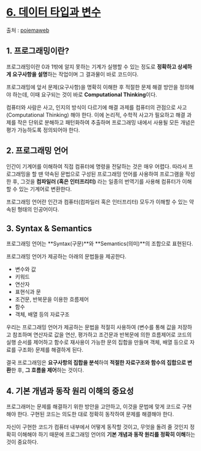 # [6. 데이터 타입과 변수](https://poiemaweb.com/js-data-type-variable)

출처 : [poiemaweb](https://poiemaweb.com/)

## 1. 프로그래밍이란?

프로그래밍이란 0과 1밖에 알지 못하는 기계가 실행할 수 있는 정도로 **정확하고 상세하게 요구사항을 설명**하는 작업이며 그 결과물이 바로 코드이다.

프로그래밍에 앞서 문제(요구사항)을 명확히 이해한 후 적절한 문제 해결 방안을 정의해야 하는데, 이때 요구되는 것이 바로 **Computational Thinking**이다.

컴퓨터와 사람은 사고, 인지의 방식이 다르기에 해결 과제를 컴퓨터의 관점으로 사고 (Computational Thinking) 해야 한다. 이에 논리적, 수학적 사고가 필요하고 해결 과제를 작은 단위로 분해하고 패턴화하여 추출하며 프로그래밍 내에서 사용될 모든 개념은 평가 가능하도록 정의되어야 한다.

## 2. 프로그래밍 언어

인간이 기계어를 이해하여 직접 컴퓨터에 명령을 전달하는 것은 매우 어렵다. 따라서 프로그래밍을 할 땐 약속된 문법으로 구성된 프로그래밍 언어를 사용하여 프로그램을 작성한 후, 그것을 **컴파일러 (혹은 인터프리터)** 라는 일종의 번역기를 사용해 컴퓨터가 이해할 수 있는 기계어로 변환한다.

프로그래밍 언어란 인간과 컴퓨터(컴파일러 혹은 인터프리터) 모두가 이해할 수 있는 약속된 형태의 인공어이다.

## 3. Syntax & Semantics

프로그래밍 언어는 **Syntax(구문)**와 **Semantics(의미)**의 조합으로 표현된다.

프로그래밍 언어가 제공하는 아래의 문법들을 제공한다.

- 변수와 값
- 키워드
- 연산자
- 표현식과 문
- 조건문, 반복문을 이용한 흐름제어
- 함수
- 객체, 배열 등의 자료구조

우리는 프로그래밍 언어가 제공하는 문법을 적절히 사용하여 (변수를 통해 값을 저장하고 참조하며 연산자로 값을 연산, 평가하고 조건문과 반복문에 의한 흐름제어로 코드의 실행 순서를 제어하고 함수로 재사용이 가능한 문의 집합을 만들며 객체, 배열 등으로 자료를 구조화) 문제를 해결하게 된다.

결국 프로그래밍은 **요구사항의 집합을 분석**하여 **적절한 자료구조와 함수의 집합으로 변환**한 후, **그 흐름을 제어**하는 것이다.

## 4. 기본 개념과 동작 원리 이해의 중요성

프로그래머는 문제를 해결하기 위한 방안을 고안하고, 이것을 문법에 맞게 코드로 구현해야 한다. 구현된 코드는 의도한 대로 정확히 동작하여 문제를 해결해야 한다.

자신이 구현한 코드가 컴퓨터 내부에서 어떻게 동작할 것이고, 무엇을 돌려 줄 것인지 정확히 이해해야 하기 때문에 프로그래밍 언어의 **기본 개념과 동작 원리를 정확히 이해**하는 것이 중요하다. 

